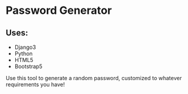 # Password Generator

## Uses:
* Django3
* Python
* HTML5
* Bootstrap5

Use this tool to generate a random password, customized to whatever requirements you have!
